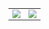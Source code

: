 <table>
  <tr>
    <td>
      <img src="https://github.com/Parryword/ESP32-Web-Server/assets/101982505/fb56c2f8-04d8-4892-aecc-051204a45bf3 height=300px">
    </td>
    <td>
      <img src="https://github.com/Parryword/ESP32-Web-Server/assets/101982505/28cf1d01-a283-48b8-830c-5ad91619e111 height=300px">
    </td>
  </tr>
</table>
